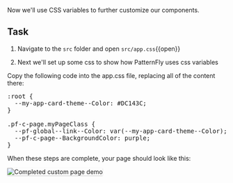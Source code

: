Now we'll use CSS variables to further customize our components.

## Task

1) Navigate to the `src` folder and open `src/app.css`{{open}}

2) Next we'll set up some css to show how PatternFly uses css variables

Copy the following code into the app.css file, replacing all of the content there:

<pre class="file" data-filename="src/app.css" data-target="replace">
:root {
  --my-app-card-theme--Color: #DC143C;
}

.pf-c-page.myPageClass {
  --pf-global--link--Color: var(--my-app-card-theme--Color);
  --pf-c-page--BackgroundColor: purple;
}
</pre>

When these steps are complete, your page should look like this:

<img src="react-customize/assets/step4.png" alt="Completed custom page demo" style="box-shadow: rgba(3, 3, 3, 0.2) 0px 1.25px 2.5px 0px;" />
